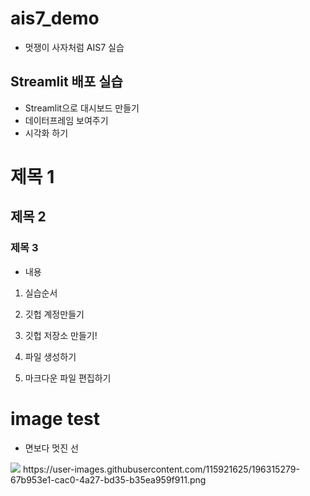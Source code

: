 # ais7_demo

* 멋쟁이 사자처럼 AIS7 실습

## Streamlit 배포 실습
* Streamlit으로 대시보드 만들기
* 데이터프레임 보여주기
* 시각화 하기

# 제목 1
## 제목 2
### 제목 3
* 내용
1. 실습순서
2. 깃헙 계정만들기
3. 깃헙 저장소 만들기!


4. 파일 생성하기
5. 마크다운 파일 편집하기


# image test
* 면보다 멋진 선 

<img src="https://user-images.githubusercontent.com/115921625/196315279-67b953e1-cac0-4a27-bd35-b35ea959f911.png">
https://user-images.githubusercontent.com/115921625/196315279-67b953e1-cac0-4a27-bd35-b35ea959f911.png
